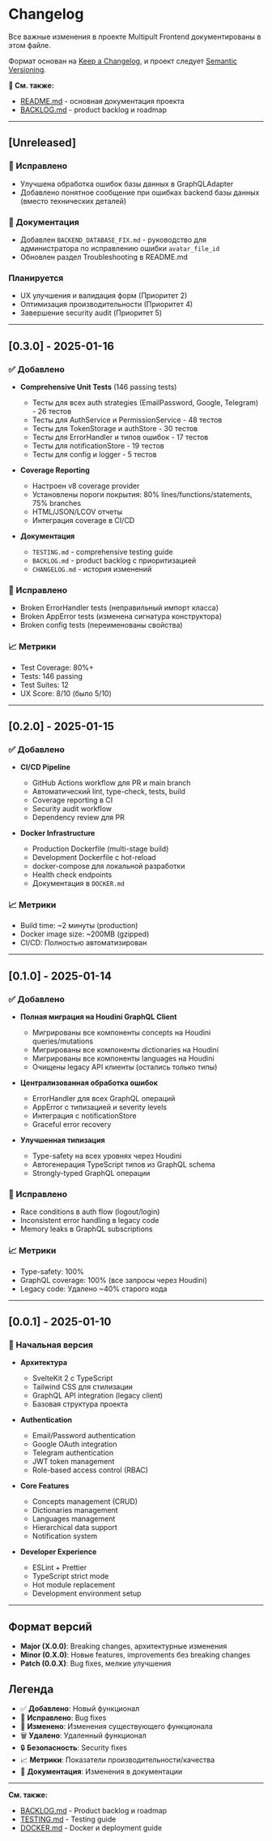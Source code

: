 # Changelog

Все важные изменения в проекте Multipult Frontend документированы в этом файле.

Формат основан на [Keep a Changelog](https://keepachangelog.com/ru/1.0.0/),
и проект следует [Semantic Versioning](https://semver.org/lang/ru/).

**📖 См. также:**
- [README.md](./README.md) - основная документация проекта
- [BACKLOG.md](./BACKLOG.md) - product backlog и roadmap

---

## [Unreleased]

### 🔧 Исправлено
- Улучшена обработка ошибок базы данных в GraphQLAdapter
- Добавлено понятное сообщение при ошибках backend базы данных (вместо технических деталей)

### 📖 Документация
- Добавлен `BACKEND_DATABASE_FIX.md` - руководство для администратора по исправлению ошибки `avatar_file_id`
- Обновлен раздел Troubleshooting в README.md

### Планируется
- UX улучшения и валидация форм (Приоритет 2)
- Оптимизация производительности (Приоритет 4)
- Завершение security audit (Приоритет 5)

---

## [0.3.0] - 2025-01-16

### ✅ Добавлено
- **Comprehensive Unit Tests** (146 passing tests)
  - Тесты для всех auth strategies (EmailPassword, Google, Telegram) - 26 тестов
  - Тесты для AuthService и PermissionService - 48 тестов
  - Тесты для TokenStorage и authStore - 30 тестов
  - Тесты для ErrorHandler и типов ошибок - 17 тестов
  - Тесты для notificationStore - 19 тестов
  - Тесты для config и logger - 5 тестов

- **Coverage Reporting**
  - Настроен v8 coverage provider
  - Установлены пороги покрытия: 80% lines/functions/statements, 75% branches
  - HTML/JSON/LCOV отчеты
  - Интеграция coverage в CI/CD

- **Документация**
  - `TESTING.md` - comprehensive testing guide
  - `BACKLOG.md` - product backlog с приоритизацией
  - `CHANGELOG.md` - история изменений

### 🔧 Исправлено
- Broken ErrorHandler tests (неправильный импорт класса)
- Broken AppError tests (изменена сигнатура конструктора)
- Broken config tests (переименованы свойства)

### 📈 Метрики
- Test Coverage: 80%+
- Tests: 146 passing
- Test Suites: 12
- UX Score: 8/10 (было 5/10)

---

## [0.2.0] - 2025-01-15

### ✅ Добавлено
- **CI/CD Pipeline**
  - GitHub Actions workflow для PR и main branch
  - Автоматический lint, type-check, tests, build
  - Coverage reporting в CI
  - Security audit workflow
  - Dependency review для PR

- **Docker Infrastructure**
  - Production Dockerfile (multi-stage build)
  - Development Dockerfile с hot-reload
  - docker-compose для локальной разработки
  - Health check endpoints
  - Документация в `DOCKER.md`

### 📈 Метрики
- Build time: ~2 минуты (production)
- Docker image size: ~200MB (gzipped)
- CI/CD: Полностью автоматизирован

---

## [0.1.0] - 2025-01-14

### ✅ Добавлено
- **Полная миграция на Houdini GraphQL Client**
  - Мигрированы все компоненты concepts на Houdini queries/mutations
  - Мигрированы все компоненты dictionaries на Houdini
  - Мигрированы все компоненты languages на Houdini
  - Очищены legacy API клиенты (остались только типы)

- **Централизованная обработка ошибок**
  - ErrorHandler для всех GraphQL операций
  - AppError с типизацией и severity levels
  - Интеграция с notificationStore
  - Graceful error recovery

- **Улучшенная типизация**
  - Type-safety на всех уровнях через Houdini
  - Автогенерация TypeScript типов из GraphQL schema
  - Strongly-typed GraphQL операции

### 🔧 Исправлено
- Race conditions в auth flow (logout/login)
- Inconsistent error handling в legacy code
- Memory leaks в GraphQL subscriptions

### 📈 Метрики
- Type-safety: 100%
- GraphQL coverage: 100% (все запросы через Houdini)
- Legacy code: Удалено ~40% старого кода

---

## [0.0.1] - 2025-01-10

### 🎉 Начальная версия

- **Архитектура**
  - SvelteKit 2 с TypeScript
  - Tailwind CSS для стилизации
  - GraphQL API integration (legacy client)
  - Базовая структура проекта

- **Authentication**
  - Email/Password authentication
  - Google OAuth integration
  - Telegram authentication
  - JWT token management
  - Role-based access control (RBAC)

- **Core Features**
  - Concepts management (CRUD)
  - Dictionaries management
  - Languages management
  - Hierarchical data support
  - Notification system

- **Developer Experience**
  - ESLint + Prettier
  - TypeScript strict mode
  - Hot module replacement
  - Development environment setup

---

## Формат версий

- **Major (X.0.0)**: Breaking changes, архитектурные изменения
- **Minor (0.X.0)**: Новые features, improvements без breaking changes
- **Patch (0.0.X)**: Bug fixes, мелкие улучшения

## Легенда

- ✅ **Добавлено**: Новый функционал
- 🔧 **Исправлено**: Bug fixes
- 🔄 **Изменено**: Изменения существующего функционала
- 🗑️ **Удалено**: Удаленный функционал
- 🔒 **Безопасность**: Security fixes
- 📈 **Метрики**: Показатели производительности/качества
- 📖 **Документация**: Изменения в документации

---

**См. также:**
- [BACKLOG.md](./BACKLOG.md) - Product backlog и roadmap
- [TESTING.md](./TESTING.md) - Testing guide
- [DOCKER.md](./DOCKER.md) - Docker и deployment guide
